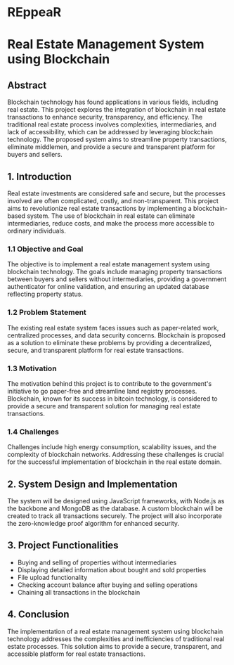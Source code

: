 # REppeaR

# Real Estate Management System using Blockchain

## Abstract
Blockchain technology has found applications in various fields, including real estate. This project explores the integration of blockchain in real estate transactions to enhance security, transparency, and efficiency. The traditional real estate process involves complexities, intermediaries, and lack of accessibility, which can be addressed by leveraging blockchain technology. The proposed system aims to streamline property transactions, eliminate middlemen, and provide a secure and transparent platform for buyers and sellers.

## 1. Introduction
Real estate investments are considered safe and secure, but the processes involved are often complicated, costly, and non-transparent. This project aims to revolutionize real estate transactions by implementing a blockchain-based system. The use of blockchain in real estate can eliminate intermediaries, reduce costs, and make the process more accessible to ordinary individuals.

### 1.1 Objective and Goal
The objective is to implement a real estate management system using blockchain technology. The goals include managing property transactions between buyers and sellers without intermediaries, providing a government authenticator for online validation, and ensuring an updated database reflecting property status.

### 1.2 Problem Statement
The existing real estate system faces issues such as paper-related work, centralized processes, and data security concerns. Blockchain is proposed as a solution to eliminate these problems by providing a decentralized, secure, and transparent platform for real estate transactions.

### 1.3 Motivation
The motivation behind this project is to contribute to the government's initiative to go paper-free and streamline land registry processes. Blockchain, known for its success in bitcoin technology, is considered to provide a secure and transparent solution for managing real estate transactions.

### 1.4 Challenges
Challenges include high energy consumption, scalability issues, and the complexity of blockchain networks. Addressing these challenges is crucial for the successful implementation of blockchain in the real estate domain.

## 2. System Design and Implementation
The system will be designed using JavaScript frameworks, with Node.js as the backbone and MongoDB as the database. A custom blockchain will be created to track all transactions securely. The project will also incorporate the zero-knowledge proof algorithm for enhanced security.

## 3. Project Functionalities
- Buying and selling of properties without intermediaries
- Displaying detailed information about bought and sold properties
- File upload functionality
- Checking account balance after buying and selling operations
- Chaining all transactions in the blockchain

## 4. Conclusion
The implementation of a real estate management system using blockchain technology addresses the complexities and inefficiencies of traditional real estate processes. This solution aims to provide a secure, transparent, and accessible platform for real estate transactions.


